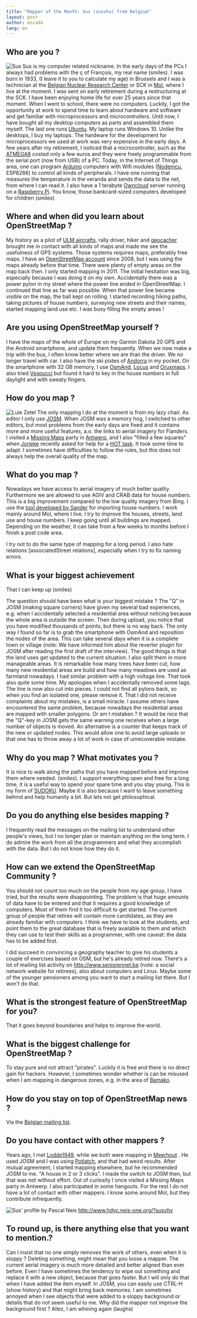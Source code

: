 ```yaml
---
title: "Mapper of the Month: Sus (susvhv) from Belgium"
layout: post
author: escada
lang: en
---
```

<h2>Who are you ?</h2>

<p><img src="https://photos.smugmug.com/OSM/Screenshots/Mapper-in-the-Spotlight/Susvhv/i-5D5bLqV/0/X2/DSC_0548-X2.jpg" alt="Sus">
Sus is my computer related nickname. In the early days of the PCs I always had problems with the ç of François, my real name (smiles).
I was born in 1933, (I leave it to you to calculate my age) in Brussels and I was a technician at the <a href="https://www.sckcen.be/en" rel="nofollow">Belgian Nuclear Research Center</a> or SCK in <a href="http://www.openstreetmap.org/relation/1263864" rel="nofollow">Mol</a>, where I live at the moment. I was sent on early retirement during a restructuring at the SCK. I have been enjoying home life for over 25 years since that moment.
When I went to school, there were no computers. Luckily, I got the opportunity at work to spend time to learn about hardware and software and get familiar with microprocessors and microcontrollers. Until now, I have bought all my desktop computers as parts and assembled them myself. The last one runs <a href="https://www.ubuntu.com/" rel="nofollow">Ubuntu</a>. My laptop runs Windows 10. Unlike the desktops, I buy my laptops.
The hardware for the development for microprocessors we used at work was very expensive in the early days. A few years after my retirement, I noticed that a microcontroller, such as the 
<a href="https://en.wikipedia.org/wiki/Atmel_AVR" rel="nofollow">ATMEGA8</a> costed only a few euros and they were freely programmable from the serial port (now from USB) of a PC. Today, in the Internet of Things area, one can program <a href="https://www.arduino.cc/" rel="nofollow">Arduino</a> computers with Wifi modules (<a href="http://www.nodemcu.com/index_en.html" rel="nofollow">Nodemcu</a>, ESP8266) to control all kinds of peripherals. I have one running that measures the temperature in the veranda and sends the data to the net, from where I can read it. I also have a 1 terabyte <a href="https://owncloud.org/" rel="nofollow">Owncloud</a> server running on a <a href="https://www.raspberrypi.org/" rel="nofollow">Raspberry Pi</a>. You know, those bankcard-sized computers developed for children (smiles)</p>

<h2>Where and when did you learn about OpenStreetMap ?</h2>

<p>My history as a pilot of <a href="https://en.wikipedia.org/wiki/Ultralight_aviation" rel="nofollow">ULM aircrafts</a>, rally driver, hiker and <a href="https://en.wikipedia.org/wiki/Geocaching" rel="nofollow">geocacher</a> brought me in contact with all kinds of maps and made me see the usefulness of GPS systems. Those systems requires maps, preferably free maps.
I have an <a href="http://www.openstreetmap.org/user/susvhv" rel="nofollow">OpenStreetMap account</a> since 2008, but I was using the maps already before that time. There were plenty of empty areas on the map back then. I only started mapping in 2011.
The initial hesitation was big, especially because I was doing it on my own. Accidentally there was a power pylon in my street where the power line ended in OpenStreetMap. I continued that line as far was possible. When that power line became visible on the map, the ball kept on rolling. I started recording hiking paths, taking pictures of house numbers, surveying new streets and their names, started mapping land use etc.
I was busy filling the empty areas !</p>

<h2>Are you using OpenStreetMap yourself ?</h2>

<p>I have the maps of the whole of Europe on my Garmin Dakota 20 GPS and the Android smartphone, and update them frequently. When we now make a trip with the bus, I often know better where we are than the driver. We no longer travel with car. I also have the ski pistes of <a href="http://www.openstreetmap.org/relation/9407" rel="nofollow">Andorra</a> in my pocket. On the smartphone with 32 GB memory, I use <a href="http://osmand.net/" rel="nofollow">OsmAnd</a>, <a href="http://www.locusmap.eu/" rel="nofollow">Locus</a> and <a href="http://www.oruxmaps.com/" rel="nofollow">Oruxmaps</a>. I also tried <a href="https://wiki.openstreetmap.org/wiki/Vespucci" rel="nofollow">Vespucci</a> but found it hard to key in the house numbers in full daylight and with sweaty fingers.</p>

<h2>How do you map ?</h2>

<p><img src="https://photos.smugmug.com/OSM/Screenshots/Mapper-in-the-Spotlight/Susvhv/i-3VPzRWC/0/X2/DSC_0223-X2.jpg" alt="Luie Zetel">
The only mapping I do at the moment is from my lazy chair. As editor I only use  <a href="https://josm.openstreetmap.de/" rel="nofollow">JOSM</a>. When JOSM was a memory hog, I switched to other editors, but most problems from the early days are fixed and it contains more and more useful features, a.o. the links to aerial imagery for Flanders.
I visited a <a href="http://www.missingmaps.org/" rel="nofollow">Missing Maps</a> party in <a href="http://www.openstreetmap.org/relation/59518" rel="nofollow">Antwerp</a>, and I also "filled a few squares" when  <a href="http://www.openstreetmap.org/user/Jorieke%20V" rel="nofollow">Jorieke</a> recently asked for help for a <a href="http://tasks.hotosm.org/" rel="nofollow">HOT task</a>. It took some time to adapt. I sometimes have difficulties to follow the rules, but this does not always help the overall quality of the map.</p>

<h2>What do you map ?</h2>

<p>Nowadays we have access to aerial imagery of much better quality. Furthermore we are allowed to use AGIV and CRAB data for house numbers. This is a big improvement compared to the low quality imagery from Bing. 
I use the <a href="http://crab-import.osm.be/import.html" rel="nofollow">tool developed by Sander</a> for importing house numbers. I work mainly around Mol, where I live. I try to improve the houses, streets, land use and house numbers. I keep going until all buildings are mapped. Depending on the weather, it can take from a few weeks to months before I finish a post code area.</p>

<p>I try not to do the same type of mapping for a long period. I also hate relations [associatedStreet relations], especially when I try to fix naming errors.</p>

<h2>What is your biggest achievement</h2>

<p>That I can keep up (smiles)</p>

<p>The question should have been what is your biggest mistake ?
The "Q" in JOSM (making square corners) have given my several bad experiences, e.g. when I accidentally selected a residential area without noticing because the whole area is outside the screen. Then during upload, you notice that you have modified thousands of points, but there is no way back. The only way I found so far is to grab the smartphone with OsmAnd and reposition the nodes of the area. This can take several days when it is a complete town or village (note: We have informed him about the reverter plugin for JOSM after reading the first draft of the interview).
The good things is that the land uses get updated to the current situation. I also split them in more manageable areas. It is remarkable how many trees have been cut, how many new residential areas are build and how many meadows are used as farmland nowadays.
I had  similar problem with a high voltage line. That took also quite some time. My apologies when I accidentally removed some tags. The line is now also cut into pieces. I could not find all pylons back, so when you find an isolated one, please remove it.
That I did not receive complaints about my mistakes, is a small miracle. I assume others have encountered the same problem, because nowadays the residential areas are mapped with smaller polygons. Or am I mistaken ?
It would be nice that the "Q"-key in JOSM gets the same warning one receives when a large number of objects is moved. An alternative is a counter that keeps track of the new or updated nodes. This would allow one to avoid large uploads or that one has to throw away a lot of work in case of unrecoverable mistake.</p>

<h2>Why do you map ? What motivates you ?</h2>

<p>It is nice to walk along the paths that you have mapped before and improve them where needed. (smiles).
I support everything open and free for a long time, it is a useful way to spend your spare time and you stay young. This is my form of <a href="https://en.wikipedia.org/wiki/Sudoku" rel="nofollow">SUDOKU</a>.
Maybe it is also because I want to leave something behind and help humanity a bit. But lets not get philosophical.</p>

<h2>Do you do anything else besides mapping ?</h2>

<p>I frequently read the messages on the mailing list to understand other people's views, but I no longer plan or maintain anything on the long term. I do admire the work from all the programmers and what they accomplish with the data. But I do not know how they do it.</p>

<h2>How can we extend the OpenStreetMap Community ?</h2>

<p>You should not count too much on the people from my age group, I have tried, but the results were disappointing. The problem is that huge amounts of data have to be entered and that it requires a good knowledge of computers. Most of them find it too difficult to get started.
The current group of people that retires will contain more candidates, as they are already familiar with computers.
I think we have to look at the students, and point them to the great database that is freely available to them and which they can use to test their skills as a programmer, with one caveat: the data has to be added first.</p>

<p>I did succeed in convincing a geography teacher to give his students a couple of exercises based on OSM, but he's already retired now. 
There's a lot of mailing list activity on <a href="http://www.seniorennet.be" rel="nofollow">http://www.seniorennet.be</a> (note: a social network website for retirees), also about computers and Linux. Maybe some of the younger pensioners among you want to start a mailing list there. But I won't do that.</p>

<h2>What is the strongest feature of OpenStreetMap for you?</h2>

<p>That it goes beyond boundaries and helps to improve the world.</p>

<h2>What is the biggest challenge for OpenStreetMap ?</h2>

<p>To stay pure and not attract "pirates". Luckily it is free and there is no direct gain for hackers. However, I sometimes wonder whether is can be misused when I am mapping in dangerous zones, e.g. in the area of <a href="http://www.openstreetmap.org/node/27564954" rel="nofollow">Bamako</a>.</p>

<h2>How do you stay on top of  OpenStreetMap news ?</h2>

<p>Via the <a href="https://lists.openstreetmap.org/listinfo/talk-be" rel="nofollow">Belgian mailing list</a>.</p>

<h2>Do you have contact with other mappers ?</h2>

<p>Years ago, I met  <a href="http://www.openstreetmap.org/user/lodde1949" rel="nofollow">Lodde1949</a>, while we both were mapping  in <a href="http://www.openstreetmap.org/relation/1264080" rel="nofollow">Meerhout</a> . He used JOSM and I was using  <a href="https://wiki.openstreetmap.org/wiki/Potlatch_2" rel="nofollow">Potlatch</a>, and that had weird results. After mutual agreement, I started mapping elsewhere, but he recommended JOSM to me. "A house in 2 or 3 clicks". I made the switch to JOSM then, but that was not without effort.
Out of curiosity I once visited a Missing Maps party in Antwerp. I also participated in some hangouts.
For the rest I do not have a lot of contact with other mappers. I know some around Mol, but they contribute infrequently.</p>

<p><img src="https://photos.smugmug.com/OSM/Screenshots/Mapper-in-the-Spotlight/Susvhv/i-HdJscbx/0/O/Screenshot%202016-10-14%2019.40.48.png" alt="Sus' profile by Pascal Neis">
<a href="http://www.hdyc.neis-one.org/?susvhv" rel="nofollow">http://www.hdyc.neis-one.org/?susvhv</a></p>

<h2>To round up, is there anything else that you want to mention.?</h2>

<p>Can I insist that no one simply removes the work of others, even when it is sloppy ? Deleting something, might mean that you loose a mapper. The current aerial imagery is much more detailed and better aligned than ever before. Even I have sometimes the tendency to wipe out something and replace it with a new object, because that goes faster. But I will only do that when I have added the item myself. In JOSM, you can easily use CTRL-H (show history) and that might bring back memories.
I am sometimes annoyed when I see objects that were added to a sloppy background or details that do not seem useful to me. Why did the mapper not improve the background first ?
Allez, I am whining again (laughs)</p>